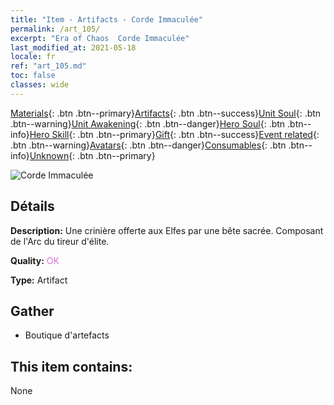 ```yaml
---
title: "Item - Artifacts - Corde Immaculée"
permalink: /art_105/
excerpt: "Era of Chaos  Corde Immaculée"
last_modified_at: 2021-05-18
locale: fr
ref: "art_105.md"
toc: false
classes: wide
---
```

 [Materials](/ItemsFR/){: .btn .btn--primary}[Artifacts](/ItemsFR/Artifacts/){: .btn .btn--success}[Unit Soul](/ItemsFR/UnitSoul/){: .btn .btn--warning}[Unit Awakening](/ItemsFR/UnitAwakening/){: .btn .btn--danger}[Hero Soul](/ItemsFR/HeroSoul/){: .btn .btn--info}[Hero Skill](/ItemsFR/HeroSkill/){: .btn .btn--primary}[Gift](/ItemsFR/Gift/){: .btn .btn--success}[Event related](/ItemsFR/Events/){: .btn .btn--warning}[Avatars](/ItemsFR/Avatars/){: .btn .btn--danger}[Consumables](/ItemsFR/Consumables/){: .btn .btn--info}[Unknown](/ItemsFR/Unknown/){: .btn .btn--primary}

 ![Corde Immaculée](/images/t/artifact_40103.png)

## Détails
 **Description:** Une crinière offerte aux Elfes par une bête sacrée. Composant de l'Arc du tireur d'élite.

 **Quality:** <span style="color: #DA70D6">OK</span>

 **Type:** Artifact

## Gather

*    Boutique d'artefacts 

## This item contains:

  None

